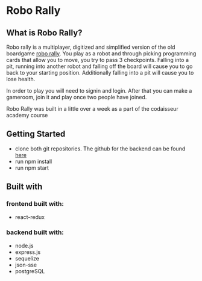 # Robo Rally
## What is Robo Rally?
Robo rally is a multiplayer, digitized and simplified version of the old boardgame [robo rally](https://en.wikipedia.org/wiki/RoboRally). You play as a robot and through picking programming cards that allow you to move, you try to pass 3 checkpoints. Falling into a pit, running into another robot and falling off the board will cause you to go back to your starting position. Additionally falling into a pit will cause you to lose health. 

In order to play you will need to signin and login. After that you can make a gameroom, join it and play once two people have joined. 

Robo Rally was built in a little over a week as a part of the codaisseur academy course 

## Getting Started
- clone both git repositories. The github for the backend can be found [here](https://github.com/lottenoorlander/game-server)
- run npm install
- run npm start

## Built with
### frontend built with:
- react-redux

### backend built with:
- node.js 
- express.js 
- sequelize
- json-sse
- postgreSQL
